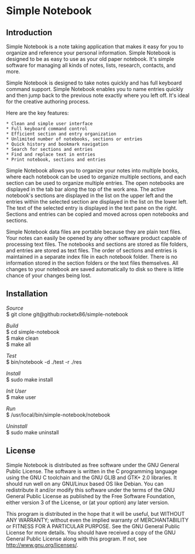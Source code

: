 # Simple Notebook

## Introduction

Simple Notebook is a note taking application that makes it easy for you to organize and reference your personal information. Simple Notebook is designed to be as easy to use as your old paper notebook. It's simple software for managing all kinds of notes, lists, research, contacts, and more.

Simple Notebook is designed to take notes quickly and has full keyboard command support. Simple Notebook enables you to name entries quickly and then jump back to the previous note exactly where you left off. It's ideal for the creative authoring process.

Here are the key features:

    * Clean and simple user interface
    * Full keyboard command control
    * Efficient section and entry organization
    * Unlimited number of notebooks, sections or entries
    * Quick history and bookmark navigation
    * Search for sections and entries
    * Find and replace text in entries
    * Print notebook, sections and entries

Simple Notebook allows you to organize your notes into multiple books, where each notebook can be used to organize multiple sections, and each section can be used to organize multiple entries. The open notebooks are displayed in the tab bar along the top of the work area. The active notebook's sections are displayed in the list on the upper left and the entries within the selected section are displayed in the list on the lower left. The text of the selected entry is displayed in the text pane on the right. Sections and entries can be copied and moved across open notebooks and sections.

Simple Notebook data files are portable because they are plain text files. Your notes can easily be opened by any other software product capable of processing text files. The notebooks and sections are stored as file folders, and entries are stored as text files. The order of sections and entries is maintained in a separate index file in each notebook folder. There is no information stored in the section folders or the text files themselves. All changes to your notebook are saved automatically to disk so there is little chance of your changes being lost.

## Installation

*Source*  
	$ git clone git@github:rocketx86/simple-notebook

*Build*  
	$ cd simple-notebook  
	$ make clean  
	$ make all  

*Test*  
	$ bin/notebook -d ./test -r ./res

*Install*  
	$ sudo make install

*Init User*  
	$ make user

*Run*  
	$ /usr/local/bin/simple-notebook/notebook

*Uninstall*  
	$ sudo make uninstall

## License

Simple Notebook is distributed as free software under the GNU General Public License. The software is written in the C programming language using the GNU C toolchain and the GNU GLIB and GTK+ 2.0 libraries. It should run well on any GNU/Linux based OS like Debian. You can redistribute it and/or modify this software under the terms of the GNU General Public License as published by the Free Software Foundation, either version 3 of the License, or (at your option) any later version.

This program is distributed in the hope that it will be useful, but WITHOUT ANY WARRANTY; without even the implied warranty of MERCHANTABILITY or FITNESS FOR A PARTICULAR PURPOSE.  See the GNU General Public License for more details. You should have received a copy of the GNU General Public License along with this program.  If not, see <http://www.gnu.org/licenses/>.
